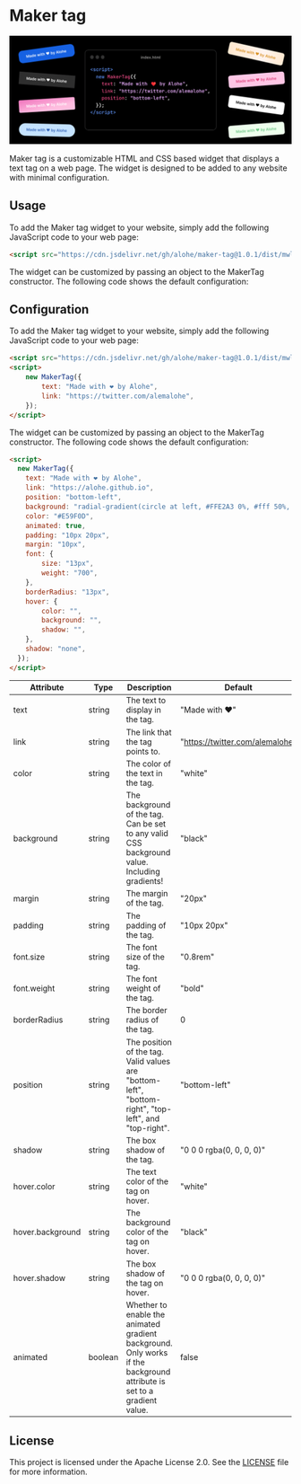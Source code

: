 # Maker tag

![Demo](https://raw.githubusercontent.com/alohe/maker-tag/master/imgs/demo.png)

Maker tag is a customizable HTML and CSS based widget that displays a text tag on a web page. The widget is designed to be added to any website with minimal configuration.

## Usage

To add the Maker tag widget to your website, simply add the following JavaScript code to your web page:

```html
<script src="https://cdn.jsdelivr.net/gh/alohe/maker-tag@1.0.1/dist/mwl.min.js"></script>
```

The widget can be customized by passing an object to the MakerTag constructor. The following code shows the default configuration:


## Configuration

To add the Maker tag widget to your website, simply add the following JavaScript code to your web page:

```html
<script src="https://cdn.jsdelivr.net/gh/alohe/maker-tag@1.0.1/dist/mwl.min.js"></script>
<script>
    new MakerTag({
        text: "Made with ❤️ by Alohe",
        link: "https://twitter.com/alemalohe",
    });
</script>
```

The widget can be customized by passing an object to the MakerTag constructor. The following code shows the default configuration:

```html
<script>
  new MakerTag({
    text: "Made with ❤️ by Alohe",
    link: "https://alohe.github.io",
    position: "bottom-left",
    background: "radial-gradient(circle at left, #FFE2A3 0%, #fff 50%, #FFE2A3 100%)",
    color: "#E59F0D",
    animated: true,
    padding: "10px 20px",
    margin: "10px",
    font: {
        size: "13px",
        weight: "700",
    },
    borderRadius: "13px",
    hover: {
        color: "",
        background: "",
        shadow: "",
    },
    shadow: "none",
  });
</script>
```

| Attribute        | Type    | Description                                                                                                            | Default                         |
| ---------------- | ------- | ---------------------------------------------------------------------------------------------------------------------- | ------------------------------- |
| text             | string  | The text to display in the tag.                                                                                        | "Made with ❤️"                   |
| link             | string  | The link that the tag points to.                                                                                       | "https://twitter.com/alemalohe" |
| color            | string  | The color of the text in the tag.                                                                                      | "white"                         |
| background       | string  | The background of the tag. Can be set to any valid CSS background value. Including gradients!                          | "black"                         |
| margin           | string  | The margin of the tag.                                                                                                 | "20px"                          |
| padding          | string  | The padding of the tag.                                                                                                | "10px 20px"                     |
| font.size        | string  | The font size of the tag.                                                                                              | "0.8rem"                        |
| font.weight      | string  | The font weight of the tag.                                                                                            | "bold"                          |
| borderRadius     | string  | The border radius of the tag.                                                                                          | 0                               |
| position         | string  | The position of the tag. Valid values are "bottom-left", "bottom-right", "top-left", and "top-right".                  | "bottom-left"                   |
| shadow           | string  | The box shadow of the tag.                                                                                             | "0 0 0 rgba(0, 0, 0, 0)"        |
| hover.color      | string  | The text color of the tag on hover.                                                                                    | "white"                         |
| hover.background | string  | The background color of the tag on hover.                                                                              | "black"                         |
| hover.shadow     | string  | The box shadow of the tag on hover.                                                                                    | "0 0 0 rgba(0, 0, 0, 0)"        |
| animated         | boolean | Whether to enable the animated gradient background. Only works if the background attribute is set to a gradient value. | false                           |


## License

This project is licensed under the Apache License 2.0. See the [LICENSE](https://github.com/alohe/maker-tag/blob/master/LICENSE) file for more information.
